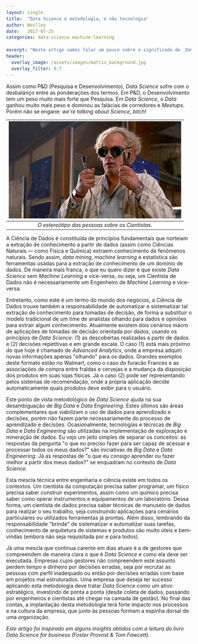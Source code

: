 ```yaml
---
layout: single
title:  "Data Science é metodologia, e não tecnologia"
author: Weslley
date:   2017-07-25
categories: data-science machine-learning

excerpt: "Neste artigo vamos falar um pouco sobre o significado de _Data Science_ e como eu diferencio está área de outras áreas de dados."
header:
  overlay_image: /assets/images/matrix_background.jpg
  overlay_filter: 0.7
---
```


Assim como P&D (Pesquisa e Desenvolvimento), _Data Science_ sofre com o desbalanço entre as ponderações dos termos. Em P&D, o Desenvolvimento tem um peso muito mais forte que Pesquisa. Em _Data Science_, o _Data_ ganhou muito mais peso e dominou as falácias de corredores e _Meetups_. Porém não se engane: _we're talking about Science, bitch_!

| ![](/assets/images/emmet-brown.jpg) |
|:--:| 
|*O estereótipo das pessoas sobre os Cientistas.*|

A Ciência de Dados é constituída de princípios fundamentais que norteiam a extração de conhecimento a partir de dados (assim como Ciências Naturais — como Física e Química) extraem conhecimento de fenômenos naturais. Sendo assim, _data mining_, _machine learning_ e estatística são ferramentas usadas para a extração de conhecimento de um domínio de dados. De maneira mais franca, o que eu quero dizer é que existe _Data Science_ sem _Machine Learning_ e vice-versa, ou seja, um Cientista de Dados não é necessariamente um Engenheiro de _Machine Learning_ e vice-versa.

Entretanto, como este é um termo do mundo dos negócios, a Ciência de Dados trouxe também a responsabilidade de automatizar e sistematizar tal extração de conhecimento para tomadas de decisão, de forma a substituir o modelo tradicional de um time de analistas olhando para dados e opiniões para extrair algum conhecimento. Atualmente existem dois cenários macro de aplicações de tomadas de decisão orientada por dados, usando os princípios de _Data Science_: (1) as descobertas realizadas a partir de dados e (2) decisões repetitivas e em grande escala. O caso (1) está mais próximo do que hoje é chamado de _Advanced Analytics_, onde a empresa adquiri novas informações apenas "olhando" para os dados. Grandes exemplos deste formato estão no Walmart, como o caso do furacão Frances e as associações de compra entre fraldas e cervejas e a mudança da disposição dos produtos em suas lojas físicas. Já o caso (2) pode ser representando pelos sistemas de recomendação, onde a própria aplicação decide automaticamente quais produtos deve exibir para o usuário.

Este ponto de vista metodológico de _Data Science_ ajuda na sua desambiguação de _Big Data_ e _Data Engineering_. Estes últimos são áreas complementares que viabilizam o uso de dados para aprendizado e decisões, porém não fazem parte necessariamente do processo de aprendizado e decisões. Ocasionalmente, tecnologias e técnicas de _Big Data_ e _Data Engineering_ são utilizadas na implementação de exploração e mineração de dados. Eu vejo um jeito simples de separar os conceitos: as respostas da pergunta "o que eu preciso fazer para ser capaz de acessar e processar todos os meus dados?" são iniciativas de _Big Data_ e _Data Engineering_. Já as respostas de "o que eu consigo aprender ou fazer melhor a partir dos meus dados?" se enquadram no contexto de _Data Science_.

Esta mescla técnica entre engenharia e ciência existe em todos os contextos. Um cientista da computação precisa saber programar, um físico precisa saber construir experimentos, assim como um químico precisa saber como operar instrumentos e equipamentos de um laboratório. Dessa forma, um cientista de dados precisa saber técnicas de manuseio de dados para realizar o seu trabalho, seja construindo aplicações para cenários particulares ou utilizados ferramentas já prontas. Além disso, lembrando da responsabilidade "brinde" de sistematizar e automatizar suas tarefas, conhecimento de arquitetura de sistemas e produtos são muito úteis e bem-vindas (embora não seja requisitada por e para todos).

Já uma mescla que continua carente em dias atuais é a de gestores que compreendem de maneira clara o que é _Data Science_ e como ela deve ser executada. Empresas cujos gestores não compreendem este assunto perdem tempo e dinheiro por decisões erradas, seja por recrutar as pessoas com perfil inadequado ou então por decisões erradas com base em projetos mal estruturados. Uma empresa que deseja ter sucesso aplicando esta metodologia deve tratar _Data Science_ como um ativo estratégico, investindo de ponta a ponta (desde coleta de dados, passando por engenheiros e cientistas até chegar na camada de gestão). No final das contas, a implantação desta metodologia terá forte impacto nos processos e na cultura da empresa, que junto às pessoas formam a espinha dorsal de uma organização.

*Este artigo foi inspirado em alguns insights obtidos com a leitura do livro Data Science for business (Foster Provost & Tom Fawcett).*